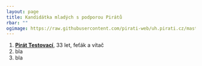 ```yaml
---
layout: page
title: Kandidátka mladých s podporou Pirátů
rbar: ""
ogimage: https://raw.githubusercontent.com/pirati-web/uh.pirati.cz/master/assets/img/miscellaneous/fbkandidatix.jpg
---
```


1. [**Pirát Testovací**](/lide/pirat-testovaci), 33 let, feťák a vítač
2. bla
3. bla

